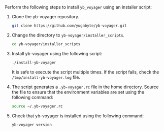 <!--
+++
private=true
+++
-->

Perform the following steps to install `yb_voyager` using an installer script:

1. Clone the yb-voyager repository.

    ```sh
    git clone https://github.com/yugabyte/yb-voyager.git
    ```

1. Change the directory to `yb-voyager/installer_scripts`.

    ```sh
    cd yb-voyager/installer_scripts
    ```

1. Install yb-voyager using the following script:

    ```sh
    ./install-yb-voyager
    ```

    It is safe to execute the script multiple times. If the script fails, check the `/tmp/install-yb-voyager.log` file.

1. The script generates a `.yb-voyager.rc` file in the home directory. Source the file to ensure that the environment variables are set using the following command:

    ```sh
    source ~/.yb-voyager.rc
    ```

1. Check that yb-voyager is installed using the following command:

    ```sh
    yb-voyager version
    ```
